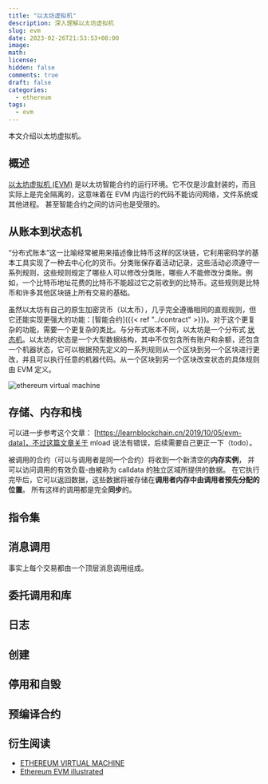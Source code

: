 ```yaml
---
title: "以太坊虚拟机"
description: 深入理解以太坊虚拟机
slug: evm
date: 2023-02-26T21:53:53+08:00
image:
math:
license:
hidden: false
comments: true
draft: false
categories:
  - ethereum
tags:
  - evm
---
```


本文介绍以太坊虚拟机。

<!--more-->

## 概述

[以太坊虚拟机 (EVM)](https://docs.soliditylang.org/zh/latest/introduction-to-smart-contracts.html#index-6) 是以太坊智能合约的运行环境。它不仅是沙盒封装的，而且实际上是完全隔离的，这意味着在 EVM 内运行的代码不能访问网络，文件系统或其他进程。 甚至智能合约之间的访问也是受限的。

## 从账本到状态机

“分布式账本”这一比喻经常被用来描述像比特币这样的区块链，它利用密码学的基本工具实现了一种去中心化的货币。分类账保存着活动记录，这些活动必须遵守一系列规则，这些规则规定了哪些人可以修改分类账，哪些人不能修改分类账。例如，一个比特币地址花费的比特币不能超过它之前收到的比特币。这些规则是比特币和许多其他区块链上所有交易的基础。

虽然以太坊有自己的原生加密货币（以太币），几乎完全遵循相同的直观规则，但它还能实现更强大的功能：[智能合约]({{< ref "../contract" >}})。对于这个更复杂的功能，需要一个更复杂的类比。与分布式账本不同，以太坊是一个分布式 [状态机](https://wikipedia.org/wiki/Finite-state_machine)。以太坊的状态是一个大型数据结构，其中不仅包含所有账户和余额，还包含一个机器状态，它可以根据预先定义的一系列规则从一个区块到另一个区块进行更改，并且可以执行任意的机器代码。从一个区块到另一个区块改变状态的具体规则由 EVM 定义。

![ethereum virtual machine](https://ethereum.org/static/e8aca8381c7b3b40c44bf8882d4ab930/302a4/evm.png)

## 存储、内存和栈

可以进一步参考这个文章： [https://learnblockchain.cn/2019/10/05/evm-data]，不过这篇文章关于 mload 说法有错误，后续需要自己更正一下（todo）。

被调用的合约（可以与调用者是同一个合约）将收到一个新清空的**内存实例**， 并可以访问调用的有效负载-由被称为 calldata 的独立区域所提供的数据。 在它执行完毕后，它可以返回数据，这些数据将被存储在**调用者内存中由调用者预先分配的位置**。 所有这样的调用都是完全**同步**的。

## 指令集

## 消息调用

事实上每个交易都由一个顶层消息调用组成。

## 委托调用和库

## 日志

## 创建

## 停用和自毁

## 预编译合约

## 衍生阅读

- [ETHEREUM VIRTUAL MACHINE](https://ethereum.org/en/developers/docs/evm/)
- [Ethereum EVM illustrated](https://takenobu-hs.github.io/downloads/ethereum_evm_illustrated.pdf)
